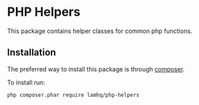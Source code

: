 PHP Helpers
=====================

This package contains helper classes for common php functions.


Installation
------------

The preferred way to install this package is through [composer](http://getcomposer.org/download/).

To install run:

```
php composer.phar require lamhq/php-helpers
```

